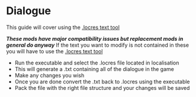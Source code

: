 # Dialogue

This guide will cover using the [.locres text tool](https://cdn.discordapp.com/attachments/775093920915914794/836699867920859207/unreal_locres_texttool.exe)

***These mods have major compatibility issues but replacement mods in general do anyway***
If the text you want to modify is not contained in these you will have to use the [.locres text tool](https://cdn.discordapp.com/attachments/775093920915914794/836699867920859207/unreal_locres_texttool.exe)

- Run the executable and select the .locres file located in localisation
- This will generate a .txt containing all of the dialogue in the game
- Make any changes you wish 
- Once you are done convert the .txt back to .locres using the executable
- Pack the file with the right file structure and your changes will be saved